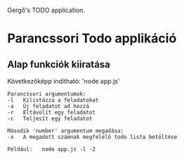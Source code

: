 Gergő's TODO application.


Parancssori Todo applikáció
=============================
## Alap funkciók kiiratása
Következőképp indítható: 'node app.js'


    Parancssori argumentumok:
    -l   Kilistázza a feladatokat
    -a   Új feladatot ad hozzá
    -r   Eltávolít egy feladatot
    -c   Teljesít egy feladatot

    Második 'number' argumentum megadása:
    -x   A megadott számnak megfelelő todo lista betöltése
    
    Például:   node app.js -l -2